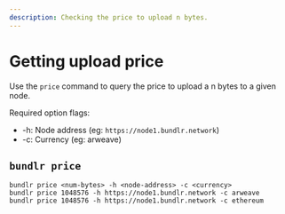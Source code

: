 ```yaml
---
description: Checking the price to upload n bytes.
---
```


# Getting upload price

Use the `price` command to query the price to upload a n bytes to a given node.

Required option flags:

-   -h: Node address (eg: `https://node1.bundlr.network`)
-   -c: Currency (eg: arweave)

## `bundlr price`

```console
bundlr price <num-bytes> -h <node-address> -c <currency>
bundlr price 1048576 -h https://node1.bundlr.network -c arweave
bundlr price 1048576 -h https://node1.bundlr.network -c ethereum
```
